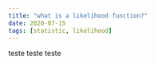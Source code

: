```yaml
---
title: "what is a likelihood function?"
date: 2020-07-15
tags: [statistic, likelihood]
---
```


teste teste teste 
